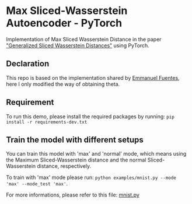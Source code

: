 # Max Sliced-Wasserstein Autoencoder - PyTorch


Implementation of Max Sliced Wasserstein Distance in the paper ["Generalized Sliced Wasserstein Distances"](https://arxiv.org/abs/1902.00434) using PyTorch.

## Declaration

This repo is based on the implementation shared by [Emmanuel Fuentes](https://github.com/eifuentes/swae-pytorch), here I only modified the way of obtaining theta.

## Requirement

To run this demo, please install the required packages by running: `pip install -r requirements-dev.txt`

## Train the model with different setups

You can train this model with 'max' and 'normal' mode, which means using the Maximum Sliced-Wasserstein distance and the normal Sliced-Wasserstein distance, respectively. 

To train with 'max' mode please run: ` python examples/mnist.py --mode 'max' --mode_test 'max' `. 

For more informations, please refer to this file: [mnist.py](https://github.com/ShwanMario/max_sliced_wasserstein_distance/blob/master/examples/mnist.py)

